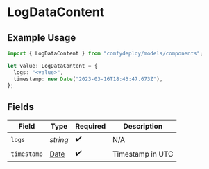 # LogDataContent

## Example Usage

```typescript
import { LogDataContent } from "comfydeploy/models/components";

let value: LogDataContent = {
  logs: "<value>",
  timestamp: new Date("2023-03-16T18:43:47.673Z"),
};
```

## Fields

| Field                                                                                         | Type                                                                                          | Required                                                                                      | Description                                                                                   |
| --------------------------------------------------------------------------------------------- | --------------------------------------------------------------------------------------------- | --------------------------------------------------------------------------------------------- | --------------------------------------------------------------------------------------------- |
| `logs`                                                                                        | *string*                                                                                      | :heavy_check_mark:                                                                            | N/A                                                                                           |
| `timestamp`                                                                                   | [Date](https://developer.mozilla.org/en-US/docs/Web/JavaScript/Reference/Global_Objects/Date) | :heavy_check_mark:                                                                            | Timestamp in UTC                                                                              |